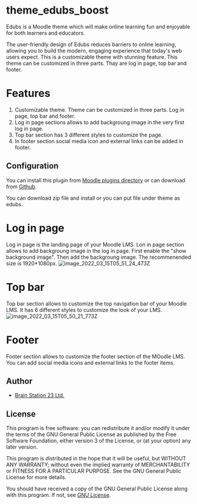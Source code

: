 # theme_edubs_boost
Edubs is a Moodle theme which will make online learning fun and enjoyable for both learners and educators.

The user-friendly design of Edubs reduces barriers to online learning, allowing you to build the modern, engaging experience that today's web users expect. This is a customizable theme with stunning feature. This theme can be customized in three parts. Thay are log in page, top bar and footer.

# Features
1. Customizable theme. Theme can be customized in three parts. Log in page, top bar and footer.
2. Log in page sections allows to add backgroung image in the very first log in page.
3. Top bar section has 3 different styles to customize the page.
4. In footer section social media icon and external links can be added in footer.

## Configuration

You can install this plugin from [Moodle plugins directory](https://moodle.org/plugins) or can download from [Github](https://github.com/eLearning-BS23/theme_edubs_boost).

You can download zip file and install or you can put file under theme as edubs.

# Log in page
Log in page is the landing page of your Moodle LMS. Lon in page section allows to add backgroung image in the log in page. First enable the "show background image". Then add the backgroung image. The recommenended size is 1920*1080px.
![image_2022_03_15T05_51_24_473Z](https://user-images.githubusercontent.com/97436713/158323213-a45ae023-e4de-4527-95b6-dd74efbf62a3.png)

# Top bar
Top bar section allows to customize the top navigation bar of your Moodle LMS. It has 6 different styles to customize the look of your LMS.
![image_2022_03_15T05_50_21_773Z](https://user-images.githubusercontent.com/97436713/158323306-7233ebd1-5321-4b36-b7e8-c4bb68297aa3.png)


# Footer
Footer section allows to customize the footer section of the MOodle LMS. You can add social media icons and external links to the footer items.

## Author
- [Brain Station 23 Ltd.](https://brainstation-23.com)

## License
This program is free software: you can redistribute it and/or modify it under the terms of the GNU General Public License as published by the Free Software Foundation, either version 3 of the License, or (at your option) any later version.

This program is distributed in the hope that it will be useful, but WITHOUT ANY WARRANTY; without even the implied warranty of MERCHANTABILITY or FITNESS FOR A PARTICULAR PURPOSE. See the GNU General Public License for more details.

You should have received a copy of the GNU General Public License along with this program. If not, see [GNU License](http://www.gnu.org/licenses/).



